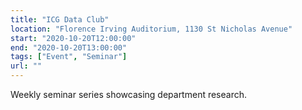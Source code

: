```yaml
---
title: "ICG Data Club"
location: "Florence Irving Auditorium, 1130 St Nicholas Avenue"
start: "2020-10-20T12:00:00"
end: "2020-10-20T13:00:00"
tags: ["Event", "Seminar"]
url: ""
---
```


Weekly seminar series showcasing department research.

<!-- endexcerpt -->

